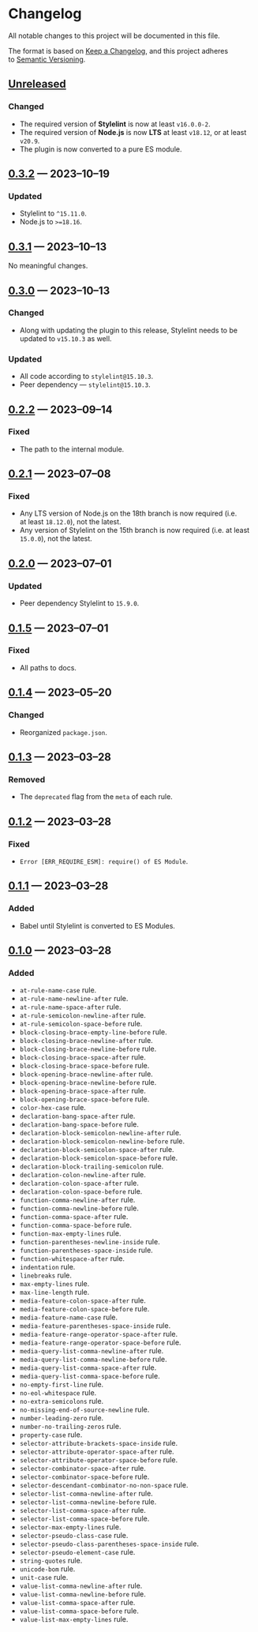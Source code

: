 <!-- markdownlint-disable MD024 -->
# Changelog

All notable changes to this project will be documented in this file.

The format is based on [Keep a Changelog](https://keepachangelog.com/en/1.1.0/), and this project adheres to [Semantic Versioning](https://semver.org/spec/v2.0.0.html).

## [Unreleased]

### Changed

- The required version of **Stylelint** is now at least `v16.0.0-2`.
- The required version of **Node.js** is now **LTS** at least `v18.12`, or at least `v20.9`.
- The plugin is now converted to a pure ES module.

## [0.3.2] — 2023–10–19

### Updated

- Stylelint to `^15.11.0`.
- Node.js to `>=18.16`.

## [0.3.1] — 2023–10–13

No meaningful changes.

## [0.3.0] — 2023–10–13

### Changed

- Along with updating the plugin to this release, Stylelint needs to be updated to `v15.10.3` as well.

### Updated

- All code according to `stylelint@15.10.3`.
- Peer dependency — `stylelint@15.10.3`.

## [0.2.2] — 2023–09–14

### Fixed

- The path to the internal module.

## [0.2.1] — 2023–07–08

### Fixed

- Any LTS version of Node.js on the 18th branch is now required (i.e. at least `18.12.0`), not the latest.
- Any version of Stylelint on the 15th branch is now required (i.e. at least `15.0.0`), not the latest.

## [0.2.0] — 2023–07–01

### Updated

- Peer dependency Stylelint to `15.9.0`.

## [0.1.5] — 2023–07–01

### Fixed

- All paths to docs.

## [0.1.4] — 2023–05–20

### Changed

- Reorganized `package.json`.

## [0.1.3] — 2023–03–28

### Removed

- The `deprecated` flag from the `meta` of each rule.

## [0.1.2] — 2023–03–28

### Fixed

- `Error [ERR_REQUIRE_ESM]: require() of ES Module`.

## [0.1.1] — 2023–03–28

### Added

- Babel until Stylelint is converted to ES Modules.

## [0.1.0] — 2023–03–28

### Added

- `at-rule-name-case` rule.
- `at-rule-name-newline-after` rule.
- `at-rule-name-space-after` rule.
- `at-rule-semicolon-newline-after` rule.
- `at-rule-semicolon-space-before` rule.
- `block-closing-brace-empty-line-before` rule.
- `block-closing-brace-newline-after` rule.
- `block-closing-brace-newline-before` rule.
- `block-closing-brace-space-after` rule.
- `block-closing-brace-space-before` rule.
- `block-opening-brace-newline-after` rule.
- `block-opening-brace-newline-before` rule.
- `block-opening-brace-space-after` rule.
- `block-opening-brace-space-before` rule.
- `color-hex-case` rule.
- `declaration-bang-space-after` rule.
- `declaration-bang-space-before` rule.
- `declaration-block-semicolon-newline-after` rule.
- `declaration-block-semicolon-newline-before` rule.
- `declaration-block-semicolon-space-after` rule.
- `declaration-block-semicolon-space-before` rule.
- `declaration-block-trailing-semicolon` rule.
- `declaration-colon-newline-after` rule.
- `declaration-colon-space-after` rule.
- `declaration-colon-space-before` rule.
- `function-comma-newline-after` rule.
- `function-comma-newline-before` rule.
- `function-comma-space-after` rule.
- `function-comma-space-before` rule.
- `function-max-empty-lines` rule.
- `function-parentheses-newline-inside` rule.
- `function-parentheses-space-inside` rule.
- `function-whitespace-after` rule.
- `indentation` rule.
- `linebreaks` rule.
- `max-empty-lines` rule.
- `max-line-length` rule.
- `media-feature-colon-space-after` rule.
- `media-feature-colon-space-before` rule.
- `media-feature-name-case` rule.
- `media-feature-parentheses-space-inside` rule.
- `media-feature-range-operator-space-after` rule.
- `media-feature-range-operator-space-before` rule.
- `media-query-list-comma-newline-after` rule.
- `media-query-list-comma-newline-before` rule.
- `media-query-list-comma-space-after` rule.
- `media-query-list-comma-space-before` rule.
- `no-empty-first-line` rule.
- `no-eol-whitespace` rule.
- `no-extra-semicolons` rule.
- `no-missing-end-of-source-newline` rule.
- `number-leading-zero` rule.
- `number-no-trailing-zeros` rule.
- `property-case` rule.
- `selector-attribute-brackets-space-inside` rule.
- `selector-attribute-operator-space-after` rule.
- `selector-attribute-operator-space-before` rule.
- `selector-combinator-space-after` rule.
- `selector-combinator-space-before` rule.
- `selector-descendant-combinator-no-non-space` rule.
- `selector-list-comma-newline-after` rule.
- `selector-list-comma-newline-before` rule.
- `selector-list-comma-space-after` rule.
- `selector-list-comma-space-before` rule.
- `selector-max-empty-lines` rule.
- `selector-pseudo-class-case` rule.
- `selector-pseudo-class-parentheses-space-inside` rule.
- `selector-pseudo-element-case` rule.
- `string-quotes` rule.
- `unicode-bom` rule.
- `unit-case` rule.
- `value-list-comma-newline-after` rule.
- `value-list-comma-newline-before` rule.
- `value-list-comma-space-after` rule.
- `value-list-comma-space-before` rule.
- `value-list-max-empty-lines` rule.

[Unreleased]: https://github.com/firefoxic/stylelint-codeguide/compare/v0.3.2...HEAD
[0.3.2]: https://github.com/firefoxic/stylelint-codeguide/compare/v0.3.1...v0.3.2
[0.3.1]: https://github.com/firefoxic/stylelint-codeguide/compare/v0.2.2...v0.3.1
[0.3.0]: https://github.com/firefoxic/stylelint-codeguide/compare/v0.2.2...v0.3.0
[0.2.2]: https://github.com/firefoxic/stylelint-codeguide/compare/v0.2.1...v0.2.2
[0.2.1]: https://github.com/firefoxic/stylelint-codeguide/compare/v0.2.0...v0.2.1
[0.2.0]: https://github.com/firefoxic/stylelint-codeguide/compare/v0.1.5...v0.2.0
[0.1.5]: https://github.com/firefoxic/stylelint-codeguide/compare/v0.1.4...v0.1.5
[0.1.4]: https://github.com/firefoxic/stylelint-codeguide/compare/v0.1.3...v0.1.4
[0.1.3]: https://github.com/firefoxic/stylelint-codeguide/compare/v0.1.2...v0.1.3
[0.1.2]: https://github.com/firefoxic/stylelint-codeguide/compare/v0.1.1...v0.1.2
[0.1.1]: https://github.com/firefoxic/stylelint-codeguide/compare/v0.1.0...v0.1.1
[0.1.0]: https://github.com/firefoxic/stylelint-codeguide/releases/tag/v0.1.0
